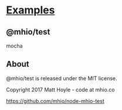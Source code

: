# [Examples](https://github.com/mhio/node-mhio-test)

## @mhio/test

mocha

## About

@mhio/test is released under the MIT license.

Copyright 2017 Matt Hoyle - code at mhio.co

https://github.com/mhio/node-mhio-test

